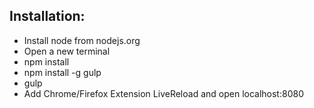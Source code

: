 
## Installation: 
* Install node from nodejs.org
* Open a new terminal
* npm install
* npm install -g gulp
* gulp
* Add Chrome/Firefox Extension LiveReload and open localhost:8080
